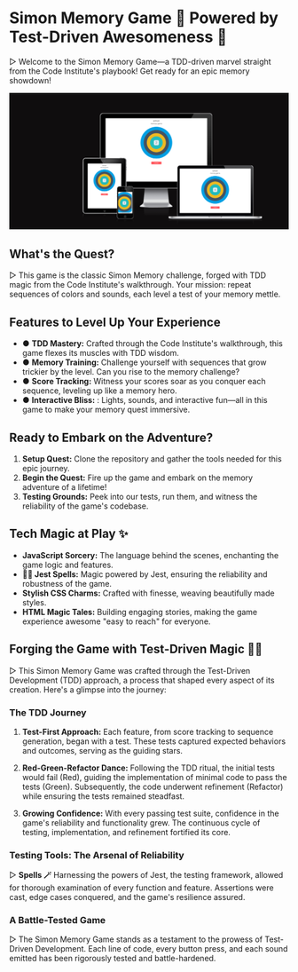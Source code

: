 # Simon Memory Game 🧩 Powered by Test-Driven Awesomeness 🚀

▷ Welcome to the Simon Memory Game—a TDD-driven marvel straight from the Code Institute's playbook! Get ready for an epic memory showdown!

![Website at different breakpoints](assets/images/simon-breakpoints.png)

## What's the Quest?

▷ This game is the classic Simon Memory challenge, forged with TDD magic from the Code Institute's walkthrough. Your mission: repeat sequences of colors and sounds, each level a test of your memory mettle.

## Features to Level Up Your Experience 

- ● **TDD Mastery:** Crafted through the Code Institute's walkthrough, this game flexes its muscles with TDD wisdom.
- ● **Memory Training:** Challenge yourself with sequences that grow trickier by the level. Can you rise to the memory challenge?
- ● **Score Tracking:** Witness your scores soar as you conquer each sequence, leveling up like a memory hero.
- ● **Interactive Bliss:** : Lights, sounds, and interactive fun—all in this game to make your memory quest immersive.

## Ready to Embark on the Adventure?

1. **Setup Quest:** Clone the repository and gather the tools needed for this epic journey.
2. **Begin the Quest:** Fire up the game and embark on the memory adventure of a lifetime!
3. **Testing Grounds:** Peek into our tests, run them, and witness the reliability of the game's codebase.

## Tech Magic at Play ✨

- **JavaScript Sorcery:** The language behind the scenes, enchanting the game logic and features.
- **🧚‍♀️ Jest Spells:** Magic powered by Jest, ensuring the reliability and robustness of the game.
- **Stylish CSS Charms:** Crafted with finesse, weaving beautifully made styles.
- **HTML Magic Tales:** Building engaging stories, making the game experience awesome "easy to reach" for everyone.

## Forging the Game with Test-Driven Magic 🧙‍♂️

▷ This Simon Memory Game was crafted through the Test-Driven Development (TDD) approach, a process that shaped every aspect of its creation. Here's a glimpse into the journey:

### The TDD Journey

1. **Test-First Approach:** Each feature, from score tracking to sequence generation, began with a test. These tests captured expected behaviors and outcomes, serving as the guiding stars.

2. **Red-Green-Refactor Dance:** Following the TDD ritual, the initial tests would fail (Red), guiding the implementation of minimal code to pass the tests (Green). Subsequently, the code underwent refinement (Refactor) while ensuring the tests remained steadfast.

3. **Growing Confidence:** With every passing test suite, confidence in the game's reliability and functionality grew. The continuous cycle of testing, implementation, and refinement fortified its core.

### Testing Tools: The Arsenal of Reliability

▷ **Spells 🪄** Harnessing the powers of Jest, the testing framework, allowed for thorough examination of every function and feature. Assertions were cast, edge cases conquered, and the game's resilience assured.

### A Battle-Tested Game

▷ The Simon Memory Game stands as a testament to the prowess of Test-Driven Development. Each line of code, every button press, and each sound emitted has been rigorously tested and battle-hardened.